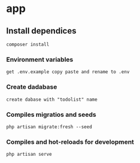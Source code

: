 # app

## Install dependices
```
composer install
```

### Environment variables
```
get .env.example copy paste and rename to .env
```

### Create dadabase
```
create dabase with "todolist" name
```

### Compiles migratios and seeds
```
php artisan migrate:fresh --seed

```

### Compiles and hot-reloads for development
```
php artisan serve
```
